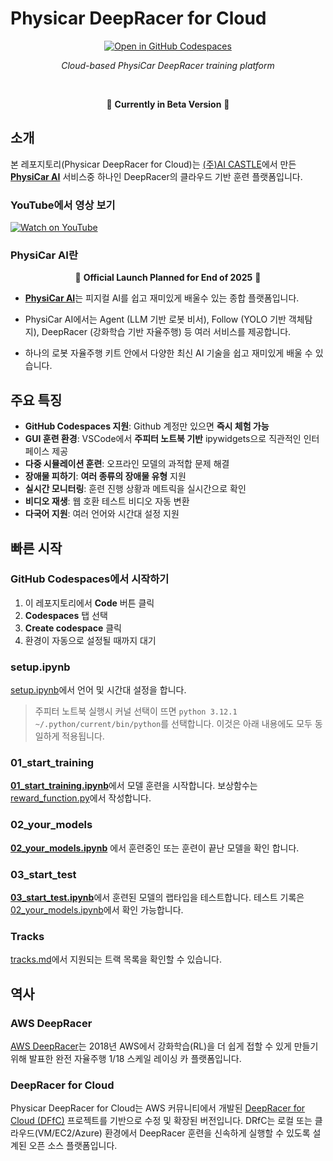 # Physicar DeepRacer for Cloud


<div align="center">

[![Open in GitHub Codespaces](https://github.com/codespaces/badge.svg)](https://codespaces.new/physicar/physicar-deepracer-for-cloud?quickstart=1)

*Cloud-based PhysiCar DeepRacer training platform*

<br>

🚧 **Currently in Beta Version** 🚧


</div>

## 소개

본 레포지토리(Physicar DeepRacer for Cloud)는 [(주)AI CASTLE](https://aicastle.com)에서 만든 [**PhysiCar AI**](https://physicar.ai) 서비스중 하나인 DeepRacer의 클라우드 기반 훈련 플랫폼입니다.

### YouTube에서 영상 보기

[![Watch on YouTube](https://img.shields.io/badge/YouTube-Video-red?logo=youtube)](https://www.youtube.com/watch?v=JbIcrCUvdNA)

### PhysiCar AI란

<div align="center">

🚀 **Official Launch Planned for End of 2025** 🚀

</div>

- [**PhysiCar AI**](https://physicar.ai)는 피지컬 AI를 쉽고 재미있게 배울수 있는 종합 플랫폼입니다.
    
- PhysiCar AI에서는 Agent (LLM 기반 로봇 비서), Follow (YOLO 기반 객체탐지), DeepRacer (강화학습 기반 자율주행) 등 여러 서비스를 제공합니다.
- 하나의 로봇 자율주행 키트 안에서 다양한 최신 AI 기술을 쉽고 재미있게 배울 수 있습니다.

## 주요 특징

- **GitHub Codespaces 지원**: Github 계정만 있으면 **즉시 체험 가능**
- **GUI 훈련 환경**: VSCode에서 **주피터 노트북 기반** ipywidgets으로 직관적인 인터페이스 제공
- **다중 시뮬레이션 훈련**: 오프라인 모델의 과적합 문제 해결
- **장애물 피하기**: **여러 종류의 장애물 유형** 지원
- **실시간 모니터링**: 훈련 진행 상황과 메트릭을 실시간으로 확인
- **비디오 재생**: 웹 호환 테스트 비디오 자동 변환
- **다국어 지원**: 여러 언어와 시간대 설정 지원


## 빠른 시작

### GitHub Codespaces에서 시작하기

1. 이 레포지토리에서 **Code** 버튼 클릭
2. **Codespaces** 탭 선택
3. **Create codespace** 클릭
4. 환경이 자동으로 설정될 때까지 대기

### setup.ipynb

[setup.ipynb](setup.ipynb)에서 언어 및 시간대 설정을 합니다.

> 주피터 노트북 실행시 커널 선택이 뜨면 `python 3.12.1 ~/.python/current/bin/python`를 선택합니다. 이것은 아래 내용에도 모두 동일하게 적용됩니다.

### 01_start_training
[**01_start_training.ipynb**](01_start_training.ipynb)에서 모델 훈련을 시작합니다.
보상함수는 [reward_function.py](reward_function.py)에서 작성합니다.



### 02_your_models
[**02_your_models.ipynb**](02_your_models.ipynb) 에서 훈련중인 또는 훈련이 끝난 모델을 확인 합니다.

### 03_start_test
[**03_start_test.ipynb**](03_start_test.ipynb)에서 훈련된 모델의 랩타입을 테스트합니다. 테스트 기록은 [02_your_models.ipynb](02_your_models.ipynb)에서 확인 가능합니다.

### Tracks
[tracks.md](tracks.md)에서 지원되는 트랙 목록을 확인할 수 있습니다.



## 역사
### AWS DeepRacer
[AWS DeepRacer](https://aws.amazon.com/deepracer/)는 2018년 AWS에서 강화학습(RL)을 더 쉽게 접할 수 있게 만들기 위해 발표한 완전 자율주행 1/18 스케일 레이싱 카 플랫폼입니다.

### DeepRacer for Cloud
Physicar DeepRacer for Cloud는 AWS 커뮤니티에서 개발된 [DeepRacer for Cloud (DFfC)](https://github.com/aws-deepracer-community/deepracer-for-cloud) 프로젝트를 기반으로 수정 및 확장된 버전입니다. DRfC는 로컬 또는 클라우드(VM/EC2/Azure) 환경에서 DeepRacer 훈련을 신속하게 실행할 수 있도록 설계된 오픈 소스 플랫폼입니다.
